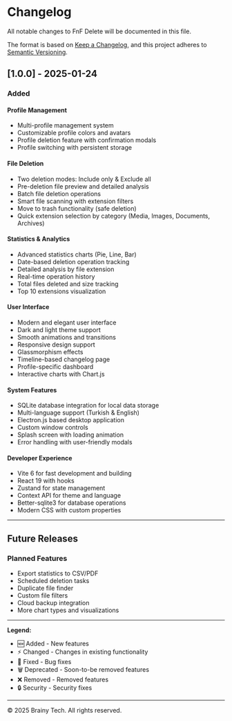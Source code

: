 # Changelog

All notable changes to FnF Delete will be documented in this file.

The format is based on [Keep a Changelog](https://keepachangelog.com/en/1.0.0/),
and this project adheres to [Semantic Versioning](https://semver.org/spec/v2.0.0.html).

## [1.0.0] - 2025-01-24

### Added

#### Profile Management
- Multi-profile management system
- Customizable profile colors and avatars
- Profile deletion feature with confirmation modals
- Profile switching with persistent storage

#### File Deletion
- Two deletion modes: Include only & Exclude all
- Pre-deletion file preview and detailed analysis
- Batch file deletion operations
- Smart file scanning with extension filters
- Move to trash functionality (safe deletion)
- Quick extension selection by category (Media, Images, Documents, Archives)

#### Statistics & Analytics
- Advanced statistics charts (Pie, Line, Bar)
- Date-based deletion operation tracking
- Detailed analysis by file extension
- Real-time operation history
- Total files deleted and size tracking
- Top 10 extensions visualization

#### User Interface
- Modern and elegant user interface
- Dark and light theme support
- Smooth animations and transitions
- Responsive design support
- Glassmorphism effects
- Timeline-based changelog page
- Profile-specific dashboard
- Interactive charts with Chart.js

#### System Features
- SQLite database integration for local data storage
- Multi-language support (Turkish & English)
- Electron.js based desktop application
- Custom window controls
- Splash screen with loading animation
- Error handling with user-friendly modals

#### Developer Experience
- Vite 6 for fast development and building
- React 19 with hooks
- Zustand for state management
- Context API for theme and language
- Better-sqlite3 for database operations
- Modern CSS with custom properties

---

## Future Releases

### Planned Features
- Export statistics to CSV/PDF
- Scheduled deletion tasks
- Duplicate file finder
- Custom file filters
- Cloud backup integration
- More chart types and visualizations

---

**Legend:**
- 🆕 Added - New features
- ⚡ Changed - Changes in existing functionality
- 🐛 Fixed - Bug fixes
- 🗑️ Deprecated - Soon-to-be removed features
- ❌ Removed - Removed features
- 🔒 Security - Security fixes

---

© 2025 Brainy Tech. All rights reserved.
